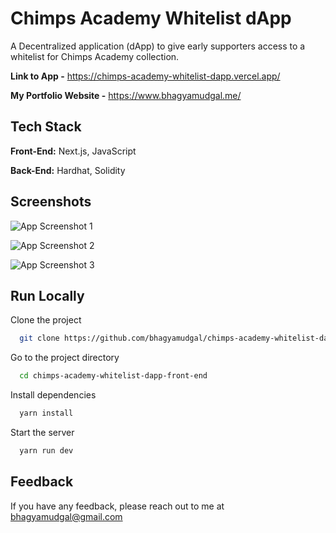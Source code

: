 
# Chimps Academy Whitelist dApp

A Decentralized application (dApp) to give early supporters access to a whitelist for Chimps Academy collection.

**Link to App -** https://chimps-academy-whitelist-dapp.vercel.app/

**My Portfolio Website -** https://www.bhagyamudgal.me/




## Tech Stack

**Front-End:** Next.js, JavaScript

**Back-End:** Hardhat, Solidity


## Screenshots

![App Screenshot 1](https://i.imgur.com/zwJL6gn.png)

![App Screenshot 2](https://i.imgur.com/R3bQv8S.png)

![App Screenshot 3](https://i.imgur.com/LZRY3Bt.png)


## Run Locally

Clone the project

```bash
  git clone https://github.com/bhagyamudgal/chimps-academy-whitelist-dapp-front-end.git
```

Go to the project directory

```bash
  cd chimps-academy-whitelist-dapp-front-end
```

Install dependencies

```bash
  yarn install
```

Start the server

```bash
  yarn run dev
```


## Feedback

If you have any feedback, please reach out to me at bhagyamudgal@gmail.com

